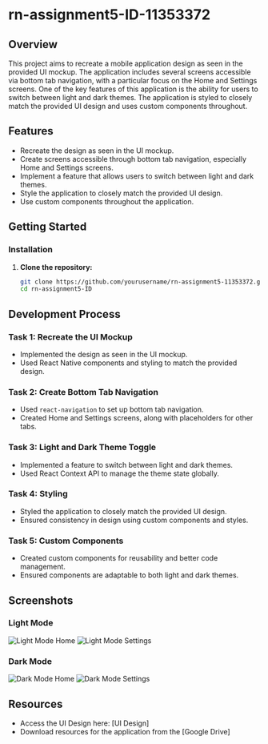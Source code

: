 # rn-assignment5-ID-11353372

## Overview

This project aims to recreate a mobile application design as seen in the provided UI mockup. The application includes several screens accessible via bottom tab navigation, with a particular focus on the Home and Settings screens. One of the key features of this application is the ability for users to switch between light and dark themes. The application is styled to closely match the provided UI design and uses custom components throughout.

## Features

- Recreate the design as seen in the UI mockup.
- Create screens accessible through bottom tab navigation, especially Home and Settings screens.
- Implement a feature that allows users to switch between light and dark themes.
- Style the application to closely match the provided UI design.
- Use custom components throughout the application.

## Getting Started

### Installation

1. **Clone the repository:**
   ```sh
   git clone https://github.com/yourusername/rn-assignment5-11353372.git
   cd rn-assignment5-ID

## Development Process

### Task 1: Recreate the UI Mockup
- Implemented the design as seen in the UI mockup.
- Used React Native components and styling to match the provided design.

### Task 2: Create Bottom Tab Navigation
- Used `react-navigation` to set up bottom tab navigation.
- Created Home and Settings screens, along with placeholders for other tabs.

### Task 3: Light and Dark Theme Toggle
- Implemented a feature to switch between light and dark themes.
- Used React Context API to manage the theme state globally.

### Task 4: Styling
- Styled the application to closely match the provided UI design.
- Ensured consistency in design using custom components and styles.

### Task 5: Custom Components
- Created custom components for reusability and better code management.
- Ensured components are adaptable to both light and dark themes.

## Screenshots

### Light Mode

![Light Mode Home](path/to/light-mode-home-screenshot.png)
![Light Mode Settings](path/to/light-mode-settings-screenshot.png)

### Dark Mode

![Dark Mode Home](path/to/dark-mode-home-screenshot.png)
![Dark Mode Settings](path/to/dark-mode-settings-screenshot.png)

## Resources

- Access the UI Design here: [UI Design]
- Download resources for the application from the [Google Drive]
